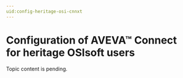```yaml
---
uid:config-heritage-osi-cnnxt
---
```


# Configuration of AVEVA™ Connect for heritage OSIsoft users

Topic content is pending.

<!--Waiting to see if this topic will be necessary.-->